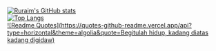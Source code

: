 [![Ruraim's GitHub stats](https://github-readme-stats.vercel.app/api?username=ruraim&theme=tokyonight)](https://github.com/anuraghazra/github-readme-stats)  
[![Top Langs](https://github-readme-stats.vercel.app/api/top-langs/?username=ruraim&layout=compact&theme=tokyonight)](https://github.com/anuraghazra/github-readme-stats)  
[![Readme Quotes](https://quotes-github-readme.vercel.app/api?type=horizontal&theme=algolia&quote=Begitulah hidup, kadang diatas kadang digidaw)](https://github.com/piyushsuthar/github-readme-quotes)

